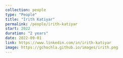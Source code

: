 ```yaml
---
collection: people
type: "People"
title: "Irith Katiyar"
permalink: /people/irith-katiyar
start: 2022
duration: "2 years"
date: 2022-09-01
link: https://www.linkedin.com/in/irith-katiyar
image: https://gchochla.github.io/images/irith.png
---
```


